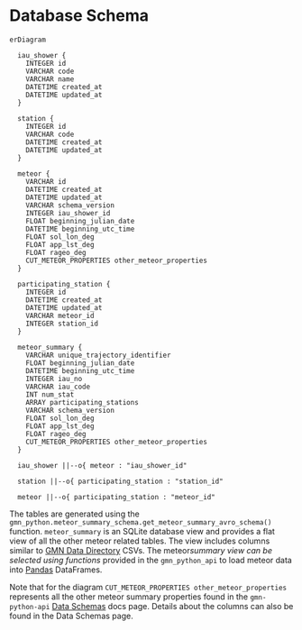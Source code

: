 # Database Schema

```mermaid
erDiagram

  iau_shower {
    INTEGER id
    VARCHAR code
    VARCHAR name
    DATETIME created_at
    DATETIME updated_at
  }

  station {
    INTEGER id
    VARCHAR code
    DATETIME created_at
    DATETIME updated_at
  }

  meteor {
    VARCHAR id
    DATETIME created_at
    DATETIME updated_at
    VARCHAR schema_version
    INTEGER iau_shower_id
    FLOAT beginning_julian_date
    DATETIME beginning_utc_time
    FLOAT sol_lon_deg
    FLOAT app_lst_deg
    FLOAT rageo_deg
    CUT_METEOR_PROPERTIES other_meteor_properties
  }

  participating_station {
    INTEGER id
    DATETIME created_at
    DATETIME updated_at
    VARCHAR meteor_id
    INTEGER station_id
  }

  meteor_summary {
    VARCHAR unique_trajectory_identifier
    FLOAT beginning_julian_date
    DATETIME beginning_utc_time
    INTEGER iau_no
    VARCHAR iau_code
    INT num_stat
    ARRAY participating_stations
    VARCHAR schema_version
    FLOAT sol_lon_deg
    FLOAT app_lst_deg
    FLOAT rageo_deg
    CUT_METEOR_PROPERTIES other_meteor_properties
  }

  iau_shower ||--o{ meteor : "iau_shower_id"

  station ||--o{ participating_station : "station_id"

  meteor ||--o{ participating_station : "meteor_id"

```

The tables are generated using the `gmn_python.meteor_summary_schema.get_meteor_summary_avro_schema()` function. `meteor_summary` is an SQLite database view and provides a flat view of all the other meteor related tables. The view includes columns similar to [GMN Data Directory](https://globalmeteornetwork.org/data/) CSVs. The meteor*summary view can be selected using functions* provided in the `gmn_python_api` to load meteor data into [Pandas](https://pandas.pydata.org/) DataFrames.

Note that for the diagram `CUT_METEOR_PROPERTIES other_meteor_properties` represents all the other meteor summary properties found in the `gmn-python-api` [Data Schemas](https://gmn-python-api.readthedocs.io/en/latest/data_schemas.html) docs page. Details about the columns can also be found in the Data Schemas page.
